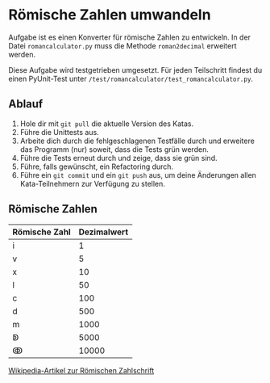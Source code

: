# Römische Zahlen umwandeln

Aufgabe ist es einen Konverter für römische Zahlen zu entwickeln. In der Datei `romancalculator.py` muss die Methode `roman2decimal` erweitert werden.

Diese Aufgabe wird testgetrieben umgesetzt. Für jeden Teilschritt findest du einen PyUnit-Test unter `/test/romancalculator/test_romancalculator.py`.

## Ablauf
1. Hole dir mit `git pull` die aktuelle Version des Katas.
1. Führe die Unittests aus. 
2. Arbeite dich durch die fehlgeschlagenen Testfälle durch und erweitere das Programm (nur) soweit, dass die Tests grün werden.
3. Führe die Tests erneut durch und zeige, dass sie grün sind.
4. Führe, falls gewünscht, ein Refactoring durch.
5. Führe ein `git commit` und ein `git push` aus, um deine Änderungen allen Kata-Teilnehmern zur Verfügung zu stellen.

## Römische Zahlen
Römische Zahl | Dezimalwert
------------- | -----------
            i | 1
            v | 5
            x | 10
            l | 50
            c | 100
            d | 500
            m | 1000
            ↁ | 5000
           ↂ | 10000

[Wikipedia-Artikel zur Römischen Zahlschrift](https://de.wikipedia.org/wiki/R%C3%B6mische_Zahlschrift)
